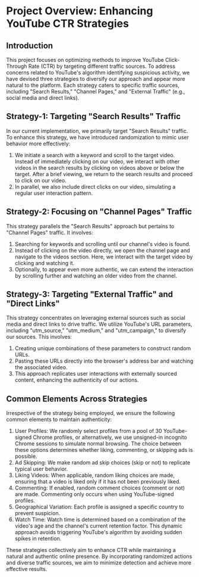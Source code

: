 # Project Overview: Enhancing YouTube CTR Strategies

## Introduction
This project focuses on optimizing methods to improve YouTube Click-Through Rate (CTR) by targeting different traffic sources. To address concerns related to YouTube's algorithm identifying suspicious activity, we have devised three strategies to diversify our approach and appear more natural to the platform. Each strategy caters to specific traffic sources, including "Search Results," "Channel Pages," and "External Traffic" (e.g., social media and direct links).

## Strategy-1: Targeting "Search Results" Traffic

In our current implementation, we primarily target "Search Results" traffic. To enhance this strategy, we have introduced randomization to mimic user behavior more effectively:
1. We initiate a search with a keyword and scroll to the target video. Instead of immediately clicking on our video, we interact with other videos in the search results by clicking on videos above or below the target. After a brief viewing, we return to the search results and proceed to click on our video.
2. In parallel, we also include direct clicks on our video, simulating a regular user interaction pattern.

## Strategy-2: Focusing on "Channel Pages" Traffic

This strategy parallels the "Search Results" approach but pertains to "Channel Pages" traffic. It involves:
1. Searching for keywords and scrolling until our channel's video is found.
2. Instead of clicking on the video directly, we open the channel page and navigate to the videos section. Here, we interact with the target video by clicking and watching it.
3. Optionally, to appear even more authentic, we can extend the interaction by scrolling further and watching an older video from the channel.

## Strategy-3: Targeting "External Traffic" and "Direct Links"

This strategy concentrates on leveraging external sources such as social media and direct links to drive traffic. We utilize YouTube's URL parameters, including "utm_source," "utm_medium," and "utm_campaign," to diversify our sources. This involves:
1. Creating unique combinations of these parameters to construct random URLs.
2. Pasting these URLs directly into the browser's address bar and watching the associated video.
3. This approach replicates user interactions with externally sourced content, enhancing the authenticity of our actions.

## Common Elements Across Strategies
Irrespective of the strategy being employed, we ensure the following common elements to maintain authenticity:
1. User Profiles: We randomly select profiles from a pool of 30 YouTube-signed Chrome profiles, or alternatively, we use unsigned-in incognito Chrome sessions to simulate normal browsing. The choice between these options determines whether liking, commenting, or skipping ads is possible.
2. Ad Skipping: We make random ad skip choices (skip or not) to replicate typical user behavior.
3. Liking Videos: When applicable, random liking choices are made, ensuring that a video is liked only if it has not been previously liked.
4. Commenting: If enabled, random comment choices (comment or not) are made. Commenting only occurs when using YouTube-signed profiles.
5. Geographical Variation: Each profile is assigned a specific country to prevent suspicion.
6. Watch Time: Watch time is determined based on a combination of the video's age and the channel's current retention factor. This dynamic approach avoids triggering YouTube's algorithm by avoiding sudden spikes in retention.

These strategies collectively aim to enhance CTR while maintaining a natural and authentic online presence. By incorporating randomized actions and diverse traffic sources, we aim to minimize detection and achieve more effective results.
